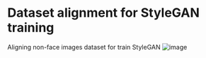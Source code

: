 # Dataset alignment for StyleGAN training

Aligning non-face images dataset for train StyleGAN
![image](./docs/assets/results.png)
